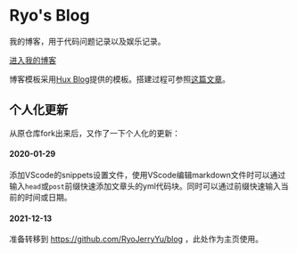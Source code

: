 # Ryo's Blog

我的博客，用于代码问题记录以及娱乐记录。

[进入我的博客](https://RyoJerryYu.GitHub.io)

博客模板采用[Hux Blog](https://github.com/Huxpro/huxpro.github.io)提供的模板。搭建过程可参照[这篇文章](_posts/2020-01-27-Building-this-blog.md)。


## 个人化更新

从原仓库fork出来后，又作了一下个人化的更新：

#### 2020-01-29

添加VScode的snippets设置文件，使用VScode编辑markdown文件时可以通过输入`head`或`post`前缀快速添加文章头的yml代码块。同时可以通过前缀快速输入当前的时间或日期。

#### 2021-12-13

准备转移到 https://github.com/RyoJerryYu/blog ，此处作为主页使用。
